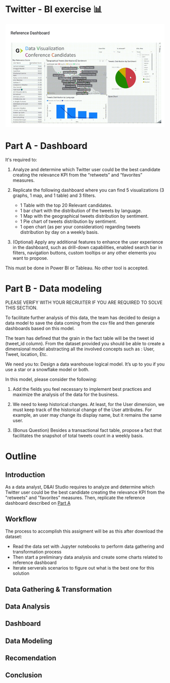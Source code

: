 # Twitter - BI exercise 📊

![Reference Dashboard](/img/referencedashboard.png)

# Part A - Dashboard
It's required to:

1. Analyze and determine which Twitter user could be the best candidate creating the relevance KPI from the “retweets” and “favorites” measures.

2. Replicate the following dashboard where you can find 5 visualizations (3 graphs, 1 map, and 1 table) and 3 filters.

   - 1 Table with the top 20 Relevant candidates.
   - 1 bar chart with the distribution of the tweets by language.
   - 1 Map with the geographical tweets distribution by sentiment.
   - 1 Pie chart of tweets distribution by sentiment.
   - 1 open chart (as per your consideration) regarding tweets distribution by day on a weekly basis.

3. (Optional) Apply any additional features to enhance the user experience in the dashboard, such as drill-down capabilities, enabled search bar in filters, navigation buttons, custom tooltips or any other elements you want to propose.

This must be done in Power BI or Tableau. No other tool is accepted.

# Part B - Data modeling

PLEASE VERIFY WITH YOUR RECRUITER IF YOU ARE REQUIRED TO SOLVE THIS SECTION.

To facilitate further analysis of this data, the team has decided to design a data model to save the data coming from the csv file and then generate dashboards based on this model.

The team has defined that the grain in the fact table will be the tweet id (tweet_id column). From the  dataset provided you should be able to create a dimensional model abstracting all the involved concepts such as : User, Tweet, location, Etc.

We need you to:
Design a data warehouse logical model. It’s up to you if you use a star or a snowflake model or both.

In this model, please consider the following:

1. Add the fields you feel necessary to implement best practices and maximize the analysis of the data for the business.

2. We need to keep historical changes. At least, for the User dimension, we must keep track of the historical change of the User attributes. For example, an user may change its display name,  but it remains the same user. 

3. (Bonus Question) Besides a transactional fact table, propose a fact that facilitates the snapshot of total tweets count in a weekly basis.

# Outline
## Introduction
As a data analyst, D&AI Studio requires to analyze and determine which Twitter user could be the best candidate creating the relevance KPI from the "retweets" and "favorites" measures. Then, replicate the reference dashboard described on [Part A](/README.md#part-a---dashboard)
## Workflow
The process to accomplish this assigment will be as this after download the dataset: 
- Read the data set with Jupyter notebooks to perform data gathering and transformation process
- Then start a preliminary data analysis and create some charts related to reference dashboard
- Iterate serverals scenarios to figure out what is the best one for this solution
## Data Gathering & Transformation
## Data Analysis
## Dashboard
## Data Modeling
## Recomendation
## Conclusion